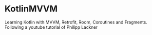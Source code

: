 # KotlinMVVM
Learning Kotlin with MVVM,  Retrofit, Room, Coroutines and Fragments.   Following a youtube tutorial of Philipp Lackner 


